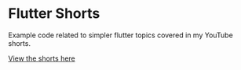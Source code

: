 # Flutter Shorts

Example code related to simpler flutter topics covered in my YouTube shorts.

[View the shorts here](https://youtube.com/playlist?list=PL_D-RntzgLvbiFHkT06q2SS-t4yrTYqAu)

